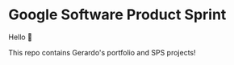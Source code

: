 # Google Software Product Sprint

Hello 👋

This repo contains Gerardo's portfolio and SPS projects!
